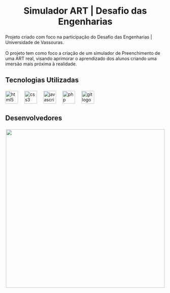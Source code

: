 <h1 align="center">Simulador ART | Desafio das Engenharias</h1>

###

<p align="left">Projeto criado com foco na participação do Desafio das Engenharias | Universidade de Vassouras.<br><br>O projeto tem como foco a criação de um simulador de Preenchimento de uma ART real, visando aprimorar o aprendizado dos alunos criando uma imersão mais próxima à realidade.</p>

###

<h2 align="left">Tecnologias Utilizadas</h2>

###

<div align="left">
  <img src="https://cdn.jsdelivr.net/gh/devicons/devicon/icons/html5/html5-original.svg" height="40" alt="html5 logo"  />
  <img width="12" />
  <img src="https://cdn.jsdelivr.net/gh/devicons/devicon/icons/css3/css3-original.svg" height="40" alt="css3 logo"  />
  <img width="12" />
  <img src="https://cdn.jsdelivr.net/gh/devicons/devicon/icons/javascript/javascript-original.svg" height="40" alt="javascript logo"  />
  <img width="12" />
  <img src="https://cdn.jsdelivr.net/gh/devicons/devicon/icons/php/php-original.svg" height="40" alt="php logo"  />
  <img width="12" />
  <img src="https://cdn.jsdelivr.net/gh/devicons/devicon/icons/git/git-original.svg" height="40" alt="git logo"  />
</div>

###

<h2 align="left">Desenvolvedores</h2>

###

<div align="center">
  <img height="500" src="https://prnt.sc/o9g6ujwHcqht"  />
</div>

###

